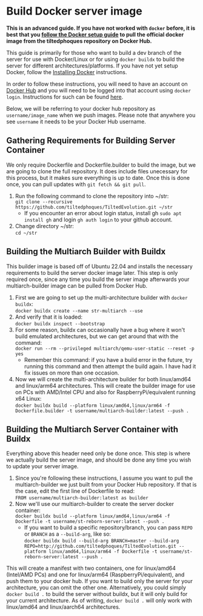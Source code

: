 # Build Docker server image

**This is an advanced guide. If you have not worked with `docker` before, it is best that you [follow the Docker setup guide](docker-setup.md) to pull the official docker image from the tiltedphoques repository on Docker Hub.**

This guide is primarily for those who want to build a dev branch of the server for use with Docker/Linux or for using `docker buildx` to build the server for different architectures/platforms. If you have not yet setup Docker, follow the [Installing Docker](docker-setup.md#installing-docker) instructions.

In order to follow these instructions, you will need to have an account on [Docker Hub](https://hub.docker.com) and you will need to be logged into that account using `docker login`. Instructions for such can be found [here](https://docs.docker.com/engine/reference/commandline/login/).

Below, we will be referring to your docker hub repository as `username/image_name` when we push images. Please note that anywhere you see `username` it needs to be your Docker Hub username.

## Gathering Requirements for Building Server Container

We only require Dockerfile and Dockerfile.builder to build the image, but we are going to clone the full repository. It does include files unecessary for this process, but it makes sure everything is up to date. Once this is done once, you can pull updates with `git fetch && git pull`.

1. Run the following command to clone the repository into ~/str:\
    `git clone --recursive https://github.com/tiltedphoques/TiltedEvolution.git ~/str`
    * If you encounter an error about login status, install gh `sudo apt install gh` and login `gh auth login` to your github account.
2. Change directory ~/str:\
    `cd ~/str`


## Building the Multiarch Builder with Buildx

This builder image is based off of Ubuntu 22.04 and installs the necessary requirements to build the server docker image later. This step is only required once, since any time you build the server image afterwards your multiarch-builder image can be pulled from Docker Hub.

1. First we are going to set up the multi-architecture builder with `docker buildx`:\
    `docker buildx create --name str-multiarch --use`
2. And verify that it is loaded:\
    `docker buildx inspect --bootstrap`
3. For some reason, buildx can occasionally have a bug where it won't build emulated architectures, but we can get around that with the command:\
    `docker run --rm --privileged multiarch/qemu-user-static --reset -p yes`
    * Remember this command: if you have a build error in the future, try running this command and then attempt the build again. I have had it fix issues on more than one occasion.
4. Now we will create the multi-architecture builder for both linux/amd64 and linux/arm64 architectures. This will create the builder image for use on PCs with AMD/Intel CPU and also for RaspberryPi/equivalent running x64 Linux:\
    `docker buildx build --platform linux/amd64,linux/arm64 -f Dockerfile.builder -t username/multiarch-builder:latest --push .`


## Building the Multiarch Server Container with Buildx

Everything above this header need only be done once. This step is where we actually build the server image, and should be done any time you wish to update your server image.

1. Since you're following these instructions, I assume you want to pull the multiarch-builder we just built from your Docker Hub repository. If that is the case, edit the first line of Dockerfile to read:\
    `FROM username/multiarch-builder:latest as builder`
2. Now we'll use our multiarch-builder to create the server docker container:\
    `docker buildx build --platform linux/amd64,linux/arm64 -f Dockerfile -t username/st-reborn-server:latest --push .`
    * If you want to build a specific repository/branch, you can pass `REPO` or `BRANCH` as a `--build-arg`, like so:\
        `docker buildx build --build-arg BRANCH=master --build-arg REPO=http://github.com/tiltedphoques/TiltedEvolution.git --platform linux/amd64,linux/arm64 -f Dockerfile -t username/st-reborn-server:latest --push .`

This will create a manifest with two containers, one for linux/amd64 (Intel/AMD PCs) and one for linux/arm64 (RaspberryPi/equivalent), and push them to your docker hub. If you want to build only the server for your architecture, you can omit the other one. Alternatively, you could simply `docker build .` to build the server without buildx, but it will only build for your current architecture. As of writing, `docker build .` will only work with linux/amd64 and linux/aarch64 architectures.